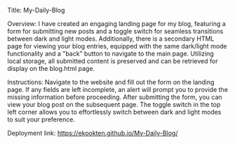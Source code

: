 Title: My-Daily-Blog

Overview:
I have created an engaging landing page for my blog, featuring a form for submitting new posts and a toggle switch for seamless transitions between dark and light modes. Additionally, there is a secondary HTML page for viewing your blog entries, equipped with the same dark/light mode functionality and a "back" button to navigate to the main page. Utilizing local storage, all submitted content is preserved and can be retrieved for display on the blog.html page.

Instructions:
Navigate to the website and fill out the form on the landing page. If any fields are left incomplete, an alert will prompt you to provide the missing information before proceeding. After submitting the form, you can view your blog post on the subsequent page. The toggle switch in the top left corner allows you to effortlessly switch between dark and light modes to suit your preference. 

Deployment link: https://ekookten.github.io/My-Daily-Blog/